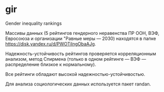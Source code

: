 # gir
Gender inequality rankings

Массивы данных (5 рейтингов гендерного неравенства ПР ООН, ВЭФ, Евросоюза и организации "Равные меры — 2030) находятся в папке https://disk.yandex.ru/d/PWOTilngObaAJg. 

Надежность-устойчивость рейтингов проверяется корреляционным анализом, метод Спирмена (только в одном рейтинге — ВЭФ — распределение близкое к нормальному).

Все рейтинги обладают высокой надежностью-устойчивостью. 

Для анализа социологических данных используется пакет randan. 
